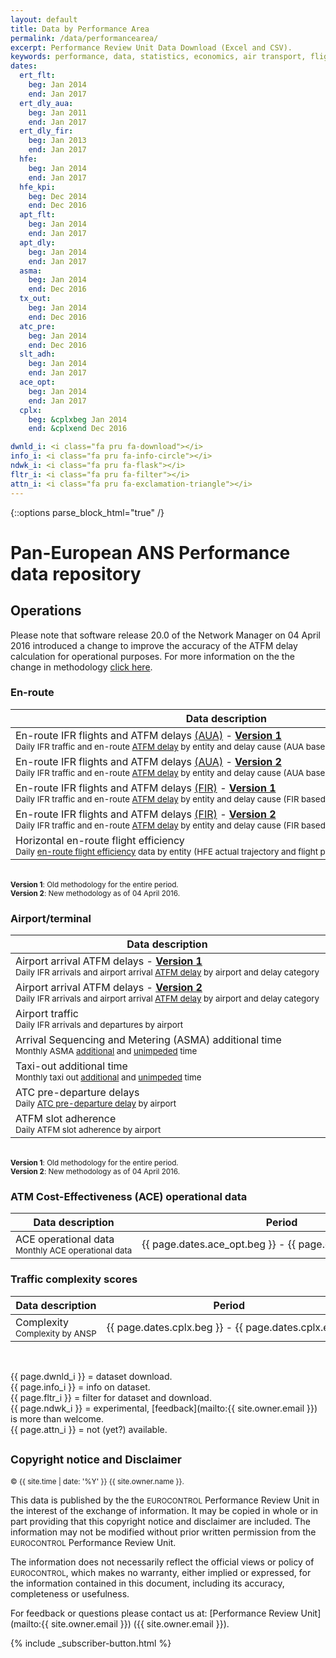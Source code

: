```yaml
---
layout: default
title: Data by Performance Area
permalink: /data/performancearea/
excerpt: Performance Review Unit Data Download (Excel and CSV).
keywords: performance, data, statistics, economics, air transport, flights, europe, cost efficiency
dates:
  ert_flt:
    beg: Jan 2014
    end: Jan 2017
  ert_dly_aua:
    beg: Jan 2011
    end: Jan 2017
  ert_dly_fir:
    beg: Jan 2013
    end: Jan 2017
  hfe:
    beg: Jan 2014
    end: Jan 2017
  hfe_kpi:
    beg: Dec 2014
    end: Dec 2016
  apt_flt:
    beg: Jan 2014
    end: Jan 2017
  apt_dly:
    beg: Jan 2014
    end: Jan 2017
  asma:
    beg: Jan 2014
    end: Dec 2016
  tx_out:
    beg: Jan 2014
    end: Dec 2016
  atc_pre:
    beg: Jan 2014
    end: Dec 2016
  slt_adh:
    beg: Jan 2014
    end: Jan 2017
  ace_opt:
    beg: Jan 2014
    end: Jan 2017
  cplx:
    beg: &cplxbeg Jan 2014
    end: &cplxend Dec 2016

dwnld_i: <i class="fa pru fa-download"></i>
info_i: <i class="fa pru fa-info-circle"></i>
ndwk_i: <i class="fa pru fa-flask"></i>
fltr_i: <i class="fa pru fa-filter"></i>
attn_i: <i class="fa pru fa-exclamation-triangle"></i>
---
```

<style>
  i.fa.pru {color: #337ab7;}
</style>
{::options parse_block_html="true" /}

# Pan-European ANS Performance data repository


<style>
td {
  white-space: nowrap;
}
th:nth-child(2) {
width: 11em;
}

th:nth-child(3) {
width: 5em;
}

th:nth-child(4) {
width: 5em;
}

th:nth-child(5) {
width: 8em;
}
</style>
## Operations

Please note that software release 20.0 of the Network Manager on 04 April 2016 introduced a change to improve the accuracy of the ATFM delay calculation for operational purposes.
For more information on the the change in methodology <a href="{{site.url}}/references/methodology/ATFM_delay_calculation.html">click here</a>. 

### En-route
 
| Data description                                             | Period                                                 | Excel                              | CSV | Metadata                           |
|-------------------------------------------------------------------------------------------------------------------------------------------|-------------------------------------------------------------|-----------------------------------|-----------------------------------------------|----------------------------------|
| En-route IFR flights and ATFM delays [(AUA)][DefAUA] - **[Version 1][DelayREA]** <br><small>Daily IFR traffic and en-route [ATFM delay](/references/definition/atfm_delay.html) by entity and delay cause (AUA based)</small>          | {{ page.dates.ert_dly_aua.beg }} - {{ page.dates.ert_dly_aua.end }} | [xls {{ page.dwnld_i }}][ERT-DLY-AUA-v1xlsx] |                                               | [meta {{ page.info_i }}][ERT-DLY-AUA-meta] |
| En-route IFR flights and ATFM delays [(AUA)][DefAUA] - **[Version 2][DelayREA]** <br><small>Daily IFR traffic and en-route [ATFM delay](/references/definition/atfm_delay.html) by entity and delay cause (AUA based)</small>                      | {{ page.dates.ert_dly_aua.beg }} - {{ page.dates.ert_dly_aua.end }} | [xls {{ page.dwnld_i }}][ERT-DLY-AUA-v2xlsx] |                                               | [meta {{ page.info_i }}][ERT-DLY-AUA-meta] |
| En-route IFR flights and ATFM delays [(FIR)][DefFIR] - **[Version 1][DelayREA]** <br><small>Daily IFR traffic and en-route [ATFM delay](/references/definition/atfm_delay.html) by entity and delay cause (FIR based)</small>                 | {{ page.dates.ert_dly_fir.beg }} - {{ page.dates.ert_dly_fir.end }} | [xls {{ page.dwnld_i }}][ERT-DLY-FIR-v1xlsx] |                                               | [meta {{ page.info_i }}][ERT-DLY-FIR-meta] |
| En-route IFR flights and ATFM delays [(FIR)][DefFIR] - **[Version 2][DelayREA]** <br><small>Daily IFR traffic and en-route [ATFM delay](/references/definition/atfm_delay.html) by entity and delay cause (FIR based)</small>                      | {{ page.dates.ert_dly_fir.beg }} - {{ page.dates.ert_dly_fir.end }} | [xls {{ page.dwnld_i }}][ERT-DLY-FIR-v2xlsx] |                                               | [meta {{ page.info_i }}][ERT-DLY-FIR-meta] |
| Horizontal en-route flight efficiency <br><small>Daily [en-route flight efficiency][DefFE] data by entity (HFE actual trajectory and flight plan, KEP and KEA indicators)</small>                                                           | {{ page.dates.hfe.beg }} - {{ page.dates.hfe.end }}         | [xls {{ page.dwnld_i }}][HFExlsx]     | [csv {{ page.fltr_i }} {{ page.ndwk_i }}][HFEcsv] | [meta {{ page.info_i }}][HFEmeta]     |

<br><small>
**Version 1**: Old methodology for the entire period.
<br>
**Version 2**: New methodology as of 04 April 2016.
</small>

[ERT-DLY-AUA-v2xlsx]: <{{site.url}}/data/set/ert_dly/En-Route_ATFM_Delay_AUA_v2.xlsm> "ERT-DLY (Excel)"
[ERT-DLY-AUA-v1xlsx]: <{{site.url}}/data/set/ert_dly/En-Route_ATFM_Delay_AUA_v1.xlsm> "ERT-DLY (Excel)"
[ERT-DLY-FIR-v2xlsx]: <{{site.url}}/data/set/ert_dly/En-Route_ATFM_Delay_FIR_v2.xlsm> "ERT-DLY (Excel)"
[ERT-DLY-FIR-v1xlsx]: <{{site.url}}/data/set/ert_dly/En-Route_ATFM_Delay_FIR_v1.xlsm> "ERT-DLY (Excel)"
[ERT-DLYcsv]: <{{site.url}}/404.html> "ERT-DLY (CSV)"
[ERT-DLY-AUA-meta]: <{{site.url}}/references/dataset/En-Route_ATFM_Delay_AUA.html> "ERT-DLY (Meta)"
[ERT-DLY-FIR-meta]: <{{site.url}}/references/dataset/En-Route_ATFM_Delay_FIR.html> "ERT-DLY (Meta)"

[HFExlsx]: <{{site.url}}/data/set/hfe/Horizontal_Flight_Efficiency.xlsm> "HFE (Excel)"
[HFEcsv]: <{{site.url}}/data/set/hfe/horizontal_flight_efficiency.html> "HFE (CSV)"
[HFEmeta]: <{{site.url}}/references/dataset/Horizontal_Flight_Efficiency.html> "HFE (Meta)"

[DefAUA]: <{{site.url}}/references/definition/aua.html> "AUA definition"
[DefFIR]: <{{site.url}}/references/definition/fir.html> "FIR definition"
[DefFE]: <{{site.url}}/references/methodology/horizontal_flight_efficiency_pi.html> "Flight Efficiency performance indicator"
[DelayREA]: <{{site.url}}/references/methodology/ATFM_delay_calculation.html> "ATFM Delay calculation: handling of REA msg"


### Airport/terminal

| Data description                                                     | Period                                                       | Excel                              | CSV |  Metadata                         |
|-------------------------------------------------------------------------------------------------------------------------------------------------------------------------|--------------------------------------------------------------|-----------------------------------------|---------------------------------------------------|----------------------------------|
| Airport arrival ATFM delays - **[Version 1][DelayREA]** <br><small>Daily IFR arrivals and airport arrival [ATFM delay](/references/definition/atfm_delay.html) by airport and delay category</small>  | {{ page.dates.apt_dly.beg }} - {{ page.dates.apt_dly.end }}  | [xls {{ page.dwnld_i }}][APT-DLY-v1xlsx] |  | [meta {{ page.info_i }}][APT-DLYmeta] |
| Airport arrival ATFM delays - **[Version 2][DelayREA]** <br><small>Daily IFR arrivals and airport arrival [ATFM delay](/references/definition/atfm_delay.html) by airport and delay category</small> | {{ page.dates.apt_dly.beg }} - {{ page.dates.apt_dly.end }}  | [xls {{ page.dwnld_i }}][APT-DLY-v2xlsx] | [csv {{ page.fltr_i }} {{ page.ndwk_i }}][APT-DLYcsv] | [meta {{ page.info_i }}][APT-DLYmeta] |
| Airport traffic<br><small>Daily IFR arrivals and departures by airport</small>                                                                                          | {{ page.dates.apt_flt.beg }} - {{ page.dates.apt_flt.end }}  | [xls {{ page.dwnld_i }}][APT-FLTxlsx]   |                                                   | [meta {{ page.info_i }}][APT-FLTmeta] |
| Arrival Sequencing and Metering (ASMA) additional time<br><small>Monthly ASMA [additional](/references/definition/additional_asma_time.html) and [unimpeded](/references/definition/unimpeded_asma_time.html) time</small>             | {{ page.dates.asma.beg }} - {{ page.dates.asma.end }}        | [xls {{ page.dwnld_i }}][ASMAxlsx]    |                                                   | [meta {{ page.info_i }}][ASMAmeta]    |
| Taxi-out additional time<br><small>Monthly taxi out [additional](/references/definition/additional_taxi-out_time.html) and [unimpeded](/references/definition/unimpeded_taxi-out_time.html) time</small>  | {{ page.dates.tx_out.beg }} - {{ page.dates.tx_out.end }}    | [xls {{ page.dwnld_i }}][TX-OUTxlsx]  |                                                   | [meta {{ page.info_i }}][TX-OUTmeta]  |
| ATC pre-departure delays<br><small>Daily [ATC pre-departure delay](/references/definition/atc_pre-departure_delay.html) by airport</small>             | {{ page.dates.atc_pre.beg }} - {{ page.dates.atc_pre.end }}  | [xls {{ page.dwnld_i }}][ATC-PRExlsx] |                                                   | [meta {{ page.info_i }}][ATC-PREmeta] |
| ATFM slot adherence<br><small>Daily ATFM slot adherence by airport</small>                                                    | {{ page.dates.slt_adh.beg }} - {{ page.dates.slt_adh.end }}  | [xls {{ page.dwnld_i }}][SLT-ADHxlsx] |                                                   | [meta {{ page.info_i }}][SLT-ADHmeta] |

<br><small>
**Version 1**: Old methodology for the entire period.
<br>
**Version 2**: New methodology as of 04 April 2016.
</small>



[APT-FLTxlsx]: <{{site.url}}/data/set/apt_flt/Airport_Traffic.xlsm> "APT-FLT (Excel)"
[APT-FLTcsv]: <{{site.url}}/404.html> "APT-FLT (CSV)"
[APT-FLTmeta]: <{{site.url}}/references/dataset/Airport_Traffic.html>  "APT-FLT (Meta)"

[APT-DLY-v2xlsx]: <{{site.url}}/data/set/apt_dly/Airport_Arrival_ATFM_Delay_v2.xlsm> "APT-DLY (Excel)"
[APT-DLY-v1xlsx]: <{{site.url}}/data/set/apt_dly/Airport_Arrival_ATFM_Delay_v1.xlsm> "APT-DLY (Excel)"
[APT-DLYcsv]: <{{site.url}}/data/set/apt_dly/airport_arrival_atfm_delay.html> "APT-DLY (CSV)"
[APT-DLYmeta]: <{{site.url}}/references/dataset/Airport_Arrival_ATFM_Delay.html> "APT-DLY (Meta)"

[ASMAxlsx]: <{{site.url}}/data/set/asma/ASMA_Additional_Time.xlsm> "ASMA (Excel)"
[ASMAcsv]: <{{site.url}}/404.html> "ASMA (CSV)"
[ASMAmeta]: <{{site.url}}/references/dataset/ASMA_Additional_Time.html> "ASMA (Meta)"

[TX-OUTxlsx]: <{{site.url}}/data/set/tx_out/Taxi-Out_Additional_Time.xlsm> "TX-OUT (Excel)"
[TX-OUTcsv]: <{{site.url}}/404.html> "TX-OUT (CSV)"
[TX-OUTmeta]: <{{site.url}}/references/dataset/Taxi-Out_Additional_Time.html> "TX-OUT (Meta)"

[ATC-PRExlsx]: <{{site.url}}/data/set/atc_pre/ATC_Pre-Departure_Delay.xlsm> "ATC-PRE (Excel)"
[ATC-PREmeta]: <{{site.url}}/references/dataset/ATC_Pre-Departure_Delay.html>  "ATC-PRE (Meta)"

[SLT-ADHxlsx]: <{{site.url}}/data/set/slt_adh/ATFM_Slot_Adherence.xlsm> "SLT-ADH (Excel)"
[SLT-ADHmeta]: <{{site.url}}/references/dataset/ATFM_Slot_Adherence.html> "SLT-ADH (Meta)"

### ATM Cost-Effectiveness (ACE) operational data

| Data description                                                     | Period                                                       | Excel                              | CSV |  Metadata                         |
|----------------------------------------------------------------------|--------------------------------------------------------------|------------------------------------|-----|-----------------------------------|
| ACE operational data<br><small>Monthly ACE operational data</small>  | {{ page.dates.ace_opt.beg }} - {{ page.dates.ace_opt.end }}  | [xls {{ page.dwnld_i }}][ACExlsx]  |     | [specs {{ page.info_i }}][ACEurl] |

[ACExlsx]: <{{site.url}}/data/set/ace_opt/ACE_Monthly_Operational_Data.xls> "ACE (Excel)"
[ACEcsv]: <{{site.url}}/404.html> "ACE (CSV)"
[ACEmeta]: <{{site.url}}/references/dataset/ACE_Monthly_Operational_Data.html> "ACE (Meta)"
[ACEurl]: <http://www.eurocontrol.int/documents/economic-information-disclosure-specification> "ACE specs"

### Traffic complexity scores

| Data description                                             | Period                                                 | Excel                              | CSV | Metadata                           |
|--------------------------------------------------------------|--------------------------------------------------------|------------------------------------|-----|------------------------------------|
| Complexity<br><small>Complexity by ANSP</small>              | {{ page.dates.cplx.beg }} - {{ page.dates.cplx.end }}  | [xls {{ page.dwnld_i }}][CPLXxlsx] |    | [meta {{ page.info_i }}][CPLXmeta] |

[CPLXxlsx]: <{{site.url}}/data/set/cplx/Traffic_Complexity_Scores.xlsm> "CPLX (Excel)"
[CPLXcsv]: <{{site.url}}/404.html> "CPLX (CSV)"
[CPLXmeta]: <{{site.url}}/references/dataset/Traffic_Complexity_Score.html> "CPLX (Meta)"

<br>

{{ page.dwnld_i }} = dataset download.<br>
{{ page.info_i }} = info on dataset.<br>
{{ page.fltr_i }} = filter for dataset and download.<br>
{{ page.ndwk_i }} = experimental, [feedback](mailto:{{ site.owner.email }}) is more than welcome.<br>
{{ page.attn_i }} = not (yet?) available.<br>


<div class="well">

<h2><small>Copyright notice and Disclaimer</small></h2>

<small><span style="text-aligh:left">&copy; {{ site.time | date: '%Y' }} {{ site.owner.name }}.</span></small>

This data is published by the the <small style="font-variant: small-caps;">EUROCONTROL</small> Performance Review Unit
in the interest of the exchange of information.
It may be copied in whole or in part providing that this copyright notice and disclaimer are included.
The information may not be modified without prior written permission from the
<small style="font-variant: small-caps;">EUROCONTROL</small> Performance Review Unit.

The information does not necessarily reflect the official views or policy of
<small style="font-variant: small-caps;">EUROCONTROL</small>,
which makes no warranty, either implied or expressed, for the information contained in this document,
including its accuracy, completeness or usefulness.

For feedback or questions please contact us at: [Performance Review Unit](mailto:{{ site.owner.email }}) ({{ site.owner.email }}).

<div class="container text-center">
{% include _subscriber-button.html %}
</div>

</div>
